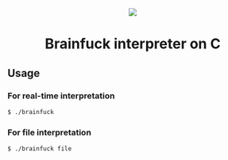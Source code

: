 <div align="center">

<img src="icon.ico">

# Brainfuck interpreter on C

</div>

## Usage

### For real-time interpretation

```bash
$ ./brainfuck
```

### For file interpretation

```bash
$ ./brainfuck file
```
